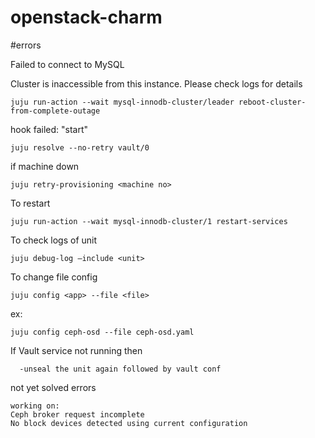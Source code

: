# openstack-charm

#errors

Failed to connect to MySQL

Cluster is inaccessible from this instance. Please check logs for details
```
juju run-action --wait mysql-innodb-cluster/leader reboot-cluster-from-complete-outage
```
hook failed: "start"
```
juju resolve --no-retry vault/0
```
if machine down
```
juju retry-provisioning <machine no>
```
To restart 
```
juju run-action --wait mysql-innodb-cluster/1 restart-services
```
To check logs of unit 
```
juju debug-log –include <unit>
 ```
 To change file config 

  ```
  juju config <app> --file <file>
  ```
  ex:
  ```
  juju config ceph-osd --file ceph-osd.yaml
 ```
  
  If Vault service not running then 
  
      -unseal the unit again followed by vault conf
      
      
      
 not yet solved errors     
  ```
  working on:
  Ceph broker request incomplete
  No block devices detected using current configuration
```
  
